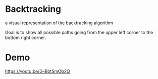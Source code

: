 # Backtracking

a visual representation of the backtracking algorithm

Goal is to show all possible paths going from the upper left corner to the bottom right corner.

# Demo

https://youtu.be/G-BbtSmOb2Q
